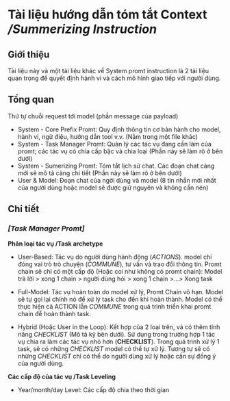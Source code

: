 # Tài liệu hướng dẫn tóm tắt Context _/Summerizing Instruction_

## Giới thiệu

Tài liệu này và một tài liệu khác về System promt instruction là 2 tài liệu quan trọng để quyết định hành vi và cách mô hình giao tiếp với người dùng.

## Tổng quan

Thứ tự chuỗi request tới model (phần message của payload)

- System - Core Prefix Promt: Quy định thông tin cơ bản hành cho model, hành vi, ngữ điệu, hướng dẫn tool v.v. (Nằm trong một file khác)
- System - Task Manager Promt: Quản lý các tác vụ đang cần làm của promt; các tác vụ có chia cấp bậc và chia loại (Phần này sẽ làm rõ ở bên dưới)
- System - Sumerizing Promt: Tóm tắt lịch sử chat. Các đoạn chat càng mới sẽ mô tả càng chi tiết (Phần này sẽ làm rõ ở bên dưới)
- User & Model: Đoạn chat của ngời dùng và model (8 tin nhắn mới nhất của người dùng hoặc model sẽ được giữ nguyên và không cần nén)

## Chi tiết

### _[Task Manager Promt]_

**Phân loại tác vụ /Task archetype**

- User-Based: Tác vụ do người dùng hành động (_ACTIONS_). model chỉ đóng vai trò trò chuyện (_COMMUNE_), tư vấn và trao đổi thông tin. Promt chain sẽ chỉ có một cấp độ (Hoặc coi như không có promt chain): Model trả lời > xong 1 chain > người dùng hỏi > xong 1 chain >...> Xong task

- Full-Model: Tác vụ hoàn toàn do model xử lý, Promt Chain vô hạn. Model sẽ tự gọi lại chính nó để xử lý task cho đến khi hoàn thành. Model có thể thực hiện cả ACTION lẫn _COMMUNE_ trong quá trình triển khai promt chain để hoàn thành task.

- Hybrid (Hoặc User in the Loop): Kết hợp của 2 loại trên, và có thêm tính năng _CHECKLIST_ (Mô tả kỹ bên dưới). Sử dụng trong trường hợp 1 tác vụ chia ra làm các tác vụ nhỏ hơn (**CHECKLIST**). Trong quá trình xử lý 1 task, sẽ có những _CHECKLIST_ model có thể tự xử lý. Tương tự sẽ có những _CHECKLIST_ chỉ có thể do người dùng xử lý hoặc cần sự đồng ý của người dùng.

**Các cấp độ của tác vụ /Task Leveling**

- Year/month/day Level: Các cấp độ chia theo thời gian
